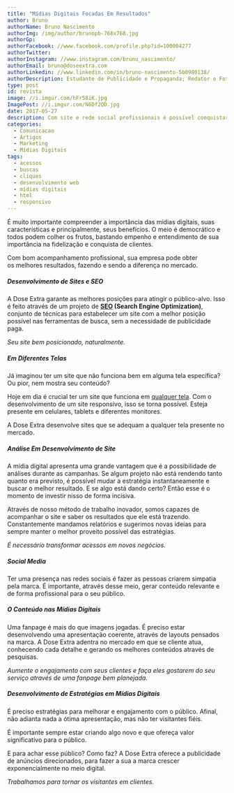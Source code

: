 ```yaml
---
title: "Mídias Digitais Focadas Em Resultados"
author: Bruno
authorName: Bruno Nascimento
authorImg: /img/author/brunopb-768x768.jpg
authorGp:
authorFacebook: //www.facebook.com/profile.php?id=100004277
authorTwitter:
authorInstagram: //www.instagram.com/brunu_nascimento/
authorEmail: bruno@doseextra.com
authorLinkedin: //www.linkedin.com/in/bruno-nascimento-5b0980138/
authorDescription: Estudante de Publicidade e Propaganda; Redator e Fotógrafo em Dose Extra Multimídia; Escritor, Podcaster e Gladiador Dourado em Dose Extra Blog.
type: post
id: revista
image: //i.imgur.com/hFr58iK.jpg
ImagePost: //i.imgur.com/N6Df2QD.jpg
date: 2017-05-27
description: Com site e rede social profissionais é possível conquistar o mercado. A Dose Extra oferece o desenvolvimento de mídias digitais que traz resultado.
categories:
  - Comunicacao
  - Artigos
  - Marketing
  - Mídias Digitais
tags:
  - acessos
  - buscas
  - cliques
  - desenvolvimento web
  - mídias digitais
  - html
  - responsivo
---
```


<p>É muito importante compreender a importância das mídias digitais, suas características e principalmente, seus benefícios. O meio é democrático e todos podem colher os frutos, bastando empenho e entendimento de sua importância na fidelização e conquista de clientes.</p>

Com bom acompanhamento profissional, sua empresa pode obter os melhores resultados, fazendo e sendo a diferença no mercado.

<h5><strong><b>Desenvolvimento de Sites e SEO</b></strong></h5>
A Dose Extra garante as melhores posições para atingir o público-alvo. Isso é feito através de um projeto de <a href="//pt.wikipedia.org/wiki/Otimiza%C3%A7%C3%A3o_para_motores_de_busca"><strong><u><b>SEO</b></u></strong></a><strong><b> </b></strong><strong><b>(Search Engine Optimization)</b></strong>, conjunto de técnicas para estabelecer um site com a melhor posição possível nas ferramentas de busca, sem a necessidade de publicidade paga.
<p style="text-align: left;"><em>Seu site bem posicionado, naturalmente.</em></p>

<h5><strong><b>Em Diferentes Telas</b></strong></h5>
Já imaginou ter um site que não funciona bem em alguma tela específica? Ou pior, nem mostra seu conteúdo?

Hoje em dia é crucial ter um site que funciona em <a href="//blog.doseextra.com/o-que-e-site-responsivo/">qualquer tela</a>. Com o desenvolvimento de um site responsivo, isso se torna possível. Esteja presente em celulares, tablets e diferentes monitores.

A Dose Extra desenvolve sites que se adequam a qualquer tela presente no mercado.


<h5><strong><b>Análise Em Desenvolvimento de Site</b></strong></h5>
A mídia digital apresenta uma grande vantagem que é a possibilidade de análises durante as campanhas. Se algum projeto não está rendendo tanto quanto era previsto, é possível mudar a estratégia instantaneamente e buscar o melhor resultado. E se algo está dando certo? Então esse é o momento de investir nisso de forma incisiva.

Através de nosso método de trabalho inovador, somos capazes de acompanhar o site e saber os resultados que ele está trazendo. Constantemente mandamos relatórios e sugerimos novas ideias para sempre manter o melhor proveito possível das estratégias.

<em>É necessário transformar acessos em novos negócios.</em>

<h5><strong><b>Social Media</b></strong></h5>
Ter uma presença nas redes sociais é fazer as pessoas criarem simpatia pela marca. É importante, através desse meio, gerar conteúdo relevante e de forma profissional para o seu público.


<h5><strong><b>O Conteúdo nas Mídias Digitais</b></strong></h5>
Uma fanpage é mais do que imagens jogadas. É preciso estar desenvolvendo uma apresentação coerente, através de layouts pensados na marca. A Dose Extra adentra no mercado em que se cliente atua, conhecendo cada detalhe e gerando os melhores conteúdos através de pesquisas.

<em>Aumente o engajamento com seus clientes e faça eles gostarem do seu serviço através de uma fanpage bem planejada.</em>

<h5><strong><b>Desenvolvimento de Estratégias em Mídias Digitais</b></strong></h5>
É preciso estratégias para melhorar e engajamento com o público. Afinal, não adianta nada a ótima apresentação, mas não ter visitantes fiéis.

É importante sempre estar criando algo novo e que ofereça valor significativo para o público.

E para achar esse público? Como faz? A Dose Extra oferece a publicidade de anúncios direcionados, para fazer a sua a marca crescer exponencialmente no meio digital.

<em>Trabalhamos para tornar os visitantes em clientes.</em>
